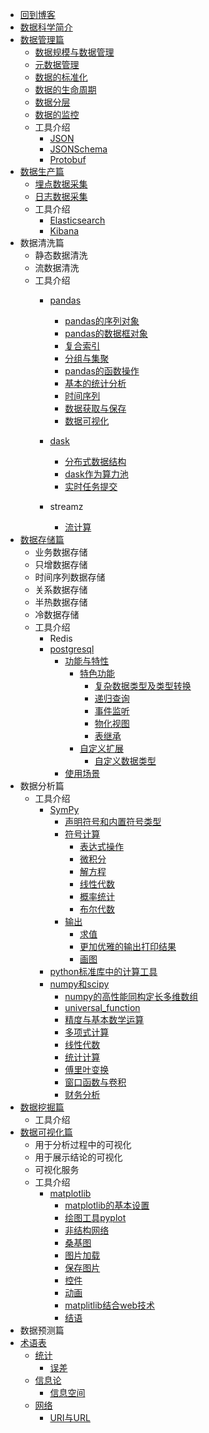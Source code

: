 * [回到博客](http://blog.hszofficial.site/)
* [数据科学简介](README.md)
* [数据管理篇](数据管理篇/README.md)
    * [数据规模与数据管理](数据管理篇/数据规模与数据管理.md)
    * [元数据管理](数据管理篇/元数据管理.md)
    * [数据的标准化](数据管理篇/数据的标准化.md)
    * [数据的生命周期](数据管理篇/数据的生命周期.md)
    * [数据分层](数据管理篇/数据分层.md)
    * [数据的监控](数据管理篇/数据的监控.md)
    * 工具介绍
        * [JSON](数据管理篇/工具介绍/JSON.md)
        * [JSONSchema](数据管理篇/工具介绍/JSONSchema.md)
        * [Protobuf](数据管理篇/工具介绍/Protobuf.md)
* [数据生产篇](数据生产篇/README.md)
    * [埋点数据采集](数据生产篇/埋点数据采集.md)
    * [日志数据采集](数据生产篇/日志数据采集.md)
    * 工具介绍
        * [Elasticsearch](数据生产篇/埋点数据采集.md)
        * [Kibana](数据生产篇/埋点数据采集.md)
* 数据清洗篇
    * 静态数据清洗
    * 流数据清洗
    * 工具介绍
        * [pandas](数据清洗篇/工具介绍/pandas/README.md)
            * [pandas的序列对象](数据清洗篇/工具介绍/pandas/pandas的序列对象.md)
            * [pandas的数据框对象](数据清洗篇/工具介绍/pandas/pandas的数据框对象.md)
            * [复合索引](数据清洗篇/工具介绍/pandas/复合索引.md)
            * [分组与集聚](数据清洗篇/工具介绍/pandas/分组与集聚.md)
            * [pandas的函数操作](数据清洗篇/工具介绍/pandas/pandas的函数操作.md)
            * [基本的统计分析](数据清洗篇/工具介绍/pandas/基本的统计分析.md)
            * [时间序列](数据清洗篇/工具介绍/pandas/时间序列/时间序列.md)
            * [数据获取与保存](数据清洗篇/工具介绍/pandas/数据获取与保存.md)
            * [数据可视化](数据清洗篇/工具介绍/pandas/数据可视化/数据可视化.md)

        * [dask](数据清洗篇/工具介绍/dask/README.md)
            * [分布式数据结构](数据清洗篇/工具介绍/dask/分布式数据结构.md)
            * [dask作为算力池](数据清洗篇/工具介绍/dask/dask作为算力池.md)
            * [实时任务提交](数据清洗篇/工具介绍/dask/实时任务提交.md)
        * streamz
            * [流计算](数据清洗篇/工具介绍/streamz/流计算/流计算.md)
* [数据存储篇](数据存储篇/README.md)
    * 业务数据存储
    * 只增数据存储
    * 时间序列数据存储
    * 关系数据存储
    * 半热数据存储
    * 冷数据存储
    * 工具介绍
        * Redis
        * [postgresql](数据存储篇/工具介绍/postgresql/README.md)
            * [功能与特性](数据存储篇/工具介绍/postgresql/功能与特性/README.md)
                * [特色功能](数据存储篇/工具介绍/postgresql/功能与特性/特色功能/README.md)
                    * [复杂数据类型及类型转换](数据存储篇/工具介绍/postgresql/功能与特性/特色功能/复杂数据类型及类型转换.md)
                    * [递归查询](数据存储篇/工具介绍/postgresql/功能与特性/特色功能/递归查询.md)
                    * [事件监听](数据存储篇/工具介绍/postgresql/功能与特性/特色功能/事件监听.md)
                    * [物化视图](数据存储篇/工具介绍/postgresql/功能与特性/特色功能/物化视图.md)
                    * [表继承](数据存储篇/工具介绍/postgresql/功能与特性/特色功能/表继承.md)
                * [自定义扩展](数据存储篇/工具介绍/postgresql/功能与特性/自定义扩展/README.md)
                    * [自定义数据类型](数据存储篇/工具介绍/postgresql/功能与特性/自定义扩展/自定义数据类型.md)
            * [使用场景](数据存储篇/工具介绍/postgresql/使用场景/README.md)
* 数据分析篇
    * 工具介绍
        * [SymPy](数据分析篇/工具介绍/SymPy/README.md)
            * [声明符号和内置符号类型](数据分析篇/工具介绍/SymPy/声明符号和内置符号类型.md)
            * [符号计算](数据分析篇/工具介绍/SymPy/符号计算/README.md)
                * [表达式操作](数据分析篇/工具介绍/SymPy/符号计算/表达式操作/表达式操作.md)
                * [微积分](数据分析篇/工具介绍/SymPy/符号计算/微积分/微积分.md)
                * [解方程](数据分析篇/工具介绍/SymPy/符号计算/解方程/解方程.md)
                * [线性代数](数据分析篇/工具介绍/SymPy/符号计算/线性代数/线性代数.md)
                * [概率统计](数据分析篇/工具介绍/SymPy/符号计算/概率统计/概率统计.md)
                * [布尔代数](数据分析篇/工具介绍/SymPy/符号计算/布尔代数/布尔代数.md)
            * [输出](数据分析篇/工具介绍/SymPy/输出/README.md)
                * [求值](数据分析篇/工具介绍/SymPy/输出/求值.md)
                * [更加优雅的输出打印结果](数据分析篇/工具介绍/SymPy/输出/更加优雅的输出打印结果/更加优雅的输出打印结果.md)
                * [画图](数据分析篇/工具介绍/SymPy/输出/画图/画图.md)
        * [python标准库中的计算工具](数据分析篇/工具介绍/python标准库中的计算工具/使用标准库处理基本数学问题.md)
        * [numpy和scipy](数据分析篇/工具介绍/numpy和scipy/README.md)
            * [numpy的高性能同构定长多维数组](数据分析篇/工具介绍/numpy和scipy/numpy的高性能同构定长多维数组/numpy的高性能同构定长多维数组.md)
            * [universal_function](数据分析篇/工具介绍/numpy和scipy/universal_function/universal_function.md)
            * [精度与基本数学运算](数据分析篇/工具介绍/numpy和scipy/精度与基本数学运算.md)
            * [多项式计算](数据分析篇/工具介绍/numpy和scipy/多项式计算/多项式计算.md)
            * [线性代数](数据分析篇/工具介绍/numpy和scipy/线性代数.md)
            * [统计计算](数据分析篇/工具介绍/numpy和scipy/统计计算/统计计算.md)
            * [傅里叶变换](数据分析篇/工具介绍/numpy和scipy/傅里叶变换/傅里叶变换.md)
            * [窗口函数与卷积](数据分析篇/工具介绍/numpy和scipy/窗口函数与卷积/窗口函数与卷积.md)
            * [财务分析](数据分析篇/工具介绍/numpy和scipy/财务分析.md)
* [数据挖掘篇](数据可视化篇/README.md)
    * 工具介绍
* [数据可视化篇](数据可视化篇/README.md)
    * 用于分析过程中的可视化
    * 用于展示结论的可视化
    * 可视化服务
    * 工具介绍
        * [matplotlib](数据可视化篇/工具介绍/matplotlib/README.md)
            * [matplotlib的基本设置](数据可视化篇/工具介绍/matplotlib/matplotlib的基本设置/matplotlib的基本设置.md)
            * [绘图工具pyplot](数据可视化篇/工具介绍/matplotlib/绘图工具pyplot/绘图工具pyplot.md)
            * [非结构网络](数据可视化篇/工具介绍/matplotlib/非结构网络/非结构网络.md)
            * [桑基图](数据可视化篇/工具介绍/matplotlib/桑基图/桑基图.md)
            * [图片加载](数据可视化篇/工具介绍/matplotlib/图片加载/图片加载.md)
            * [保存图片](数据可视化篇/工具介绍/matplotlib/保存图片/保存图片.md)
            * [控件](数据可视化篇/工具介绍/matplotlib/控件.md)
            * [动画](数据可视化篇/工具介绍/matplotlib/动画/动画.md)
            * [matplitlib结合web技术](数据可视化篇/工具介绍/matplotlib/matplitlib结合web技术.md)
            * [结语](数据可视化篇/工具介绍/matplotlib/结语.md)
* 数据预测篇
* [术语表](术语表/README.md)
    * [统计](术语表/统计/README.md)
        * [误差](术语表/统计/误差.md)
    * [信息论](术语表/信息论/README.md)
        * [信息空间](术语表/信息论/信息空间.md)
    * [网络](术语表/网络/README.md)
        * [URI与URL](术语表/网络/URI与URL.md)